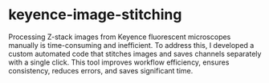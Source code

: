 # keyence-image-stitching
Processing Z-stack images from Keyence fluorescent microscopes manually is time-consuming and inefficient. To address this, I developed a custom automated code that stitches images and saves channels separately with a single click. This tool improves workflow efficiency, ensures consistency, reduces errors, and saves significant time.
